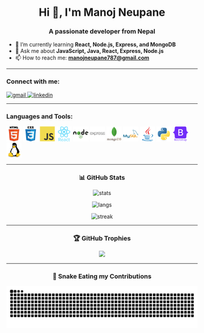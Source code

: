 <h1 align="center">Hi 👋, I'm Manoj Neupane</h1>
<h3 align="center">A passionate developer from Nepal</h3>

- 🌱 I’m currently learning **React, Node.js, Express, and MongoDB**
- 💬 Ask me about **JavaScript, Java, React, Express, Node.js**
- 📫 How to reach me: **manojneupane787@gmail.com**

---

<h3 align="left">Connect with me:</h3>
<p align="left">
  <a href="mailto:manojneupane787@gmail.com">
    <img src="https://img.shields.io/badge/Gmail-D14836?style=for-the-badge&logo=gmail&logoColor=white" alt="gmail"/>
  </a>
  <a href="https://linkedin.com/in/manoj-neupane-4079962b3" target="blank">
    <img src="https://img.shields.io/badge/LinkedIn-0A66C2?style=for-the-badge&logo=linkedin&logoColor=white" alt="linkedin"/>
  </a>
</p>

---

<h3 align="left">Languages and Tools:</h3>
<p align="left">
  <img src="https://raw.githubusercontent.com/devicons/devicon/master/icons/html5/html5-original-wordmark.svg" alt="HTML5" width="40" height="40"/>
  <img src="https://raw.githubusercontent.com/devicons/devicon/master/icons/css3/css3-original-wordmark.svg" alt="CSS3" width="40" height="40"/>
  <img src="https://raw.githubusercontent.com/devicons/devicon/master/icons/javascript/javascript-original.svg" alt="JavaScript" width="40" height="40"/>
  <img src="https://raw.githubusercontent.com/devicons/devicon/master/icons/react/react-original-wordmark.svg" alt="React" width="40" height="40"/>
  <img src="https://raw.githubusercontent.com/devicons/devicon/master/icons/nodejs/nodejs-original-wordmark.svg" alt="Node.js" width="40" height="40"/>
  <img src="https://raw.githubusercontent.com/devicons/devicon/master/icons/express/express-original-wordmark.svg" alt="Express" width="40" height="40"/>
  <img src="https://raw.githubusercontent.com/devicons/devicon/master/icons/mongodb/mongodb-original-wordmark.svg" alt="MongoDB" width="40" height="40"/>
  <img src="https://raw.githubusercontent.com/devicons/devicon/master/icons/mysql/mysql-original-wordmark.svg" alt="MySQL" width="40" height="40"/>
  <img src="https://raw.githubusercontent.com/devicons/devicon/master/icons/java/java-original.svg" alt="Java" width="40" height="40"/>
  <img src="https://raw.githubusercontent.com/devicons/devicon/master/icons/python/python-original.svg" alt="Python" width="40" height="40"/>
  <img src="https://raw.githubusercontent.com/devicons/devicon/master/icons/bootstrap/bootstrap-plain-wordmark.svg" alt="Bootstrap" width="40" height="40"/>
  <img src="https://raw.githubusercontent.com/devicons/devicon/master/icons/linux/linux-original.svg" alt="Linux" width="40" height="40"/>
</p>

---

<h3 align="center">📊 GitHub Stats</h3>
<p align="center">
  <img src="https://github-readme-stats.vercel.app/api?username=ARM-21&show_icons=true&theme=dark" alt="stats"/>
</p>
<p align="center">
  <img src="https://github-readme-stats.vercel.app/api/top-langs/?username=ARM-21&layout=compact&theme=dark" alt="langs"/>
</p>
<p align="center">
  <img src="https://github-readme-streak-stats.herokuapp.com/?user=ARM-21&theme=dark" alt="streak"/>
</p>

---

<h3 align="center">🏆 GitHub Trophies</h3>
<p align="center">
  <img src="https://github-profile-trophy.vercel.app/?username=ARM-21&theme=algolia&no-frame=true&no-bg=true&margin-w=4" />
</p>

---

<h3 align="center">🐍 Snake Eating my Contributions</h3>
<p align="center">
  <img src="https://github.com/ARM-21/ARM-21/blob/output/snake.svg" alt="snake"/>
</p>
